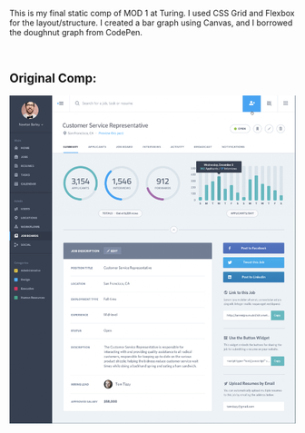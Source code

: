 This is my final static comp of MOD 1 at Turing. I used CSS Grid and Flexbox for the layout/structure. I created a bar graph using Canvas,
and I borrowed the doughnut graph from CodePen. 

<br>

## Original Comp:

![Original](https://github.com/cierrajw/cw-comp-challenge-3/blob/master/images/static-comp-3-img.png)

